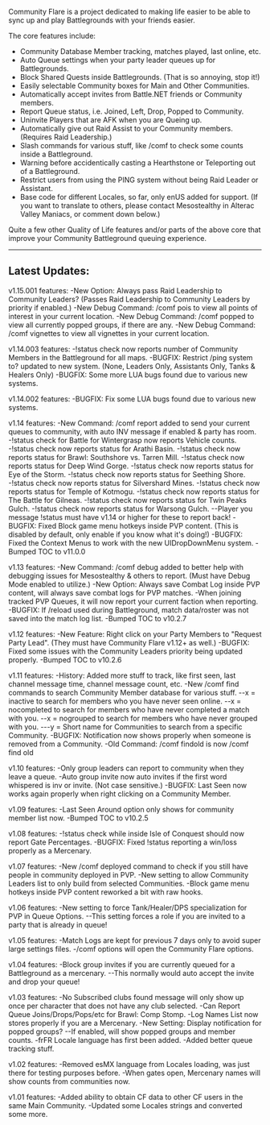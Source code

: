 Community Flare is a project dedicated to making life easier to be able to sync up and play Battlegrounds with your friends easier.

The core features include:

- Community Database Member tracking, matches played, last online, etc.
- Auto Queue settings when your party leader queues up for Battlegrounds.
- Block Shared Quests inside Battlegrounds. (That is so annoying, stop it!)
- Easily selectable Community boxes for Main and Other Communities.
- Automatically accept invites from Battle.NET friends or Community members.
- Report Queue status, i.e. Joined, Left, Drop, Popped to Community.
- Uninvite Players that are AFK when you are Queing up.
- Automatically give out Raid Assist to your Community members. (Requires Raid Leadership.)
- Slash commands for various stuff, like /comf to check some counts inside a Battleground.
- Warning before accidentically casting a Hearthstone or Teleporting out of a Battleground.
- Restrict users from using the PING system without being Raid Leader or Assistant.
- Base code for different Locales, so far, only enUS added for support. (If you want to translate to others, please contact Mesostealthy in Alterac Valley Maniacs, or comment down below.)

Quite a few other Quality of Life features and/or parts of the above core that improve your Community Battleground queuing experience.

-----------------------
Latest Updates:
-----------------------
v1.15.001 features:
-New Option: Always pass Raid Leadership to Community Leaders? (Passes Raid Leadership to Community Leaders by priority if enabled.)
-New Debug Command: /comf pois to view all points of interest in your current location.
-New Debug Command: /comf popped to view all currently popped groups, if there are any.
-New Debug Command: /comf vignettes to view all vignettes in your current location.

v1.14.003 features:
-!status check now reports number of Community Members in the Battleground for all maps.
-BUGFIX: Restrict /ping system to? updated to new system. (None, Leaders Only, Assistants Only, Tanks & Healers Only)
-BUGFIX: Some more LUA bugs found due to various new systems.

v1.14.002 features:
-BUGFIX: Fix some LUA bugs found due to various new systems.

v1.14 features:
-New Command: /comf report added to send your current queues to community, with auto INV message if enabled & party has room.
-!status check for Battle for Wintergrasp now reports Vehicle counts.
-!status check now reports status for Arathi Basin.
-!status check now reports status for Brawl: Southshore vs. Tarren Mill.
-!status check now reports status for Deep Wind Gorge.
-!status check now reports status for Eye of the Storm.
-!status check now reports status for Seething Shore.
-!status check now reports status for Silvershard Mines.
-!status check now reports status for Temple of Kotmogu.
-!status check now reports status for The Battle for Gilneas.
-!status check now reports status for Twin Peaks Gulch.
-!status check now reports status for Warsong Gulch.
--Player you message !status must have v1.14 or higher for these to report back!
-BUGFIX: Fixed Block game menu hotkeys inside PVP content. (This is disabled by default, only enable if you know what it's doing!)
-BUGFIX: Fixed the Context Menus to work with the new UIDropDownMenu system.
-Bumped TOC to v11.0.0

v1.13 features:
-New Command: /comf debug added to better help with debugging issues for Mesostealthy & others to report. (Must have Debug Mode enabled to utilize.)
-New Option: Always save Combat Log inside PVP content, will always save combat logs for PVP matches.
-When joining tracked PVP Queues, it will now report your current faction when reporting.
-BUGFIX: If /reload used during Battleground, match data/roster was not saved into the match log list.
-Bumped TOC to v10.2.7

v1.12 features:
-New Feature: Right click on your Party Members to "Request Party Lead". (They must have Community Flare v1.12+ as well.)
-BUGFIX: Fixed some issues with the Community Leaders priority being updated properly.
-Bumped TOC to v10.2.6

v1.11 features:
-History: Added more stuff to track, like first seen, last channel message time, channel message count, etc.
-New /comf find <x> <y> commands to search Community Member database for various stuff.
--x = inactive to search for members who you have never seen online.
--x = nocompleted to search for members who have never completed a match with you.
--x = nogrouped to search for members who have never grouped with you.
---y = Short name for Communities to search from a specific Community.
-BUGFIX: Notification now shows properly when someone is removed from a Community.
-Old Command: /comf findold is now /comf find old

v1.10 features:
-Only group leaders can report to community when they leave a queue.
-Auto group invite now auto invites if the first word whispered is inv or invite. (Not case sensitive.)
-BUGFIX: Last Seen now works again properly when right clicking on a Community Member.

v1.09 features:
-Last Seen Around option only shows for community member list now.
-Bumped TOC to v10.2.5

v1.08 features:
-!status check while inside Isle of Conquest should now report Gate Percentages.
-BUGFIX: Fixed !status reporting a win/loss properly as a Mercenary.

v1.07 features:
-New /comf deployed command to check if you still have people in community deployed in PVP.
-New setting to allow Community Leaders list to only build from selected Communities.
-Block game menu hotkeys inside PVP content reworked a bit with raw hooks.

v1.06 features:
-New setting to force Tank/Healer/DPS specialization for PVP in Queue Options.
--This setting forces a role if you are invited to a party that is already in queue!

v1.05 features:
-Match Logs are kept for previous 7 days only to avoid super large settings files.
-/comf options will open the Community Flare options.

v1.04 features:
-Block group invites if you are currently queued for a Battleground as a mercenary.
--This normally would auto accept the invite and drop your queue!

v1.03 features:
-No Subscribed clubs found message will only show up once per character that does not have any club selected.
-Can Report Queue Joins/Drops/Pops/etc for Brawl: Comp Stomp.
-Log Names List now stores properly if you are a Mercenary.
-New Setting: Display notification for popped groups?
--If enabled, will show popped groups and member counts.
-frFR Locale language has first been added.
-Added better queue tracking stuff.

v1.02 features:
-Removed esMX language from Locales loading, was just there for testing purposes before.
-When gates open, Mercenary names will show counts from communities now.

v1.01 features:
-Added ability to obtain CF data to other CF users in the same Main Community.
-Updated some Locales strings and converted some more.
